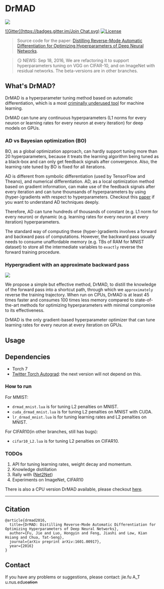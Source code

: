 # DrMAD

![](https://github.com/bigaidream-projects/drmad/blob/master/docs/shortcut.jpg)

[![Gitter](https://badges.gitter.im/Join Chat.svg)](https://gitter.im/bigaidream/drmad?utm_source=badge&utm_medium=badge&utm_campaign=pr-badge&utm_content=badge)
[![License](http://img.shields.io/badge/license-MIT-brightgreen.svg?style=flat)](LICENSE)

> Source code for the paper: [Distilling Reverse-Mode Automatic Differentiation for Optimizing Hyperparameters of Deep Neural Networks](http://arxiv.org/abs/1601.00917).

> :smirk: NEWS: Sep 18, 2016, We are refactoring it to support hyperparameters tuning on VGG on CIFAR-10, and on ImageNet with residual networks. The beta-versions are in other branches. 

## What's DrMAD?

DrMAD is a hyperparameter tuning method based on automatic differentiation, which is a most [criminally underused tool](https://justindomke.wordpress.com/2009/02/17/automatic-differentiation-the-most-criminally-underused-tool-in-the-potential-machine-learning-toolbox/) for machine learning.

DrMAD can tune any continuous hyperparameters (L1 norms for every neuron or learning rates for every neuron at every iteration) for deep models on GPUs.

### AD vs Bayesian optimization (BO)

BO, as a global optimization approach, can hardly support tuning more than 20 hyperparameters, because it treats the learning algorithm being tuned as a black-box and can only get feedback signals after convergence. Also, the learning rate tuned by BO is fixed for all iterations.

AD is different from symbolic differentiation (used by TensorFlow and Theano), and numerical differentiation. AD, as a local optimization method based on gradient information, can make use of the feedback signals after every iteration and can tune thounsands of hyperparameters by using (hyper-)gradients with respect to hyperparameters. Checkout this [paper](https://arxiv.org/abs/1502.05767) if you want to understand AD techniques deeply.

Therefore, AD can tune hundreds of thousands of constant (e.g. L1 norm for every neuron) or dynamic (e.g. learning rates for every neuron at every iteration) hyperparameters.

The standard way of computing these (hyper-)gradients involves a forward and backward pass of computations. However, the backward pass usually needs to consume unaffordable memory (e.g. TBs of RAM for MNIST dataset) to store all the intermediate variables to `exactly` reverse the forward training procedure.

### Hypergradient with an approximate backward pass

![](https://github.com/bigaidream-projects/drmad/blob/master/docs/fig.jpg)


We propose a simple but effective method, DrMAD, to distill the knowledge of the forward pass into a shortcut path, through which we `approximately` reverse the training trajectory. When run on CPUs, DrMAD is at least 45 times faster and consumes 100 times less memory compared to state-of-the-art methods for optimizing hyperparameters with minimal compromise to its effectiveness.

DrMAD is the only gradient-based hyperparameter optimizer that can tune learning rates for every neuron at every iteration on GPUs.



## Usage

## Dependencies
* Torch 7
* [Twitter Torch Autograd](https://github.com/twitter/torch-autograd): the next version will not depend on this.

### How to run

For MMIST:

- `drmad_mnist.lua` is for tuning L2 penalties on MNIST.
- `cuda_drmad_mnist.lua` is for tuning L2 penalties on MNIST with CUDA.
- `lr_drmad_mnist.lua` is for tuning learning rates and L2 penalties on MNIST.

For CIFAR10(in other branches, still has bugs):

- `cifar10_L2.lua` is for tuning L2 penalties on CIFAR10.


### TODOs
1. API for tuning learning rates, weight decay and momentum.
2. Knowledge distillation
3. Rally with ([Net2Net](https://github.com/soumith/net2net.torch))
4. Experiments on ImageNet, CIFAR10

There is also a CPU version DrMAD available, please checkout [here](cpu_ver).

---

## Citation
```
@article{drmad2016,
  title={DrMAD: Distilling Reverse-Mode Automatic Differentiation for Optimizing Hyperparameters of Deep Neural Networks},
  author={Fu, Jie and Luo, Hongyin and Feng, Jiashi and Low, Kian Hsiang and Chua, Tat-Seng},
  journal={arXiv preprint arXiv:1601.00917},
  year={2016}
}

```

## Contact

If you have any problems or suggestions, please contact: jie.fu A_T u.nus.edu~~cation~~
